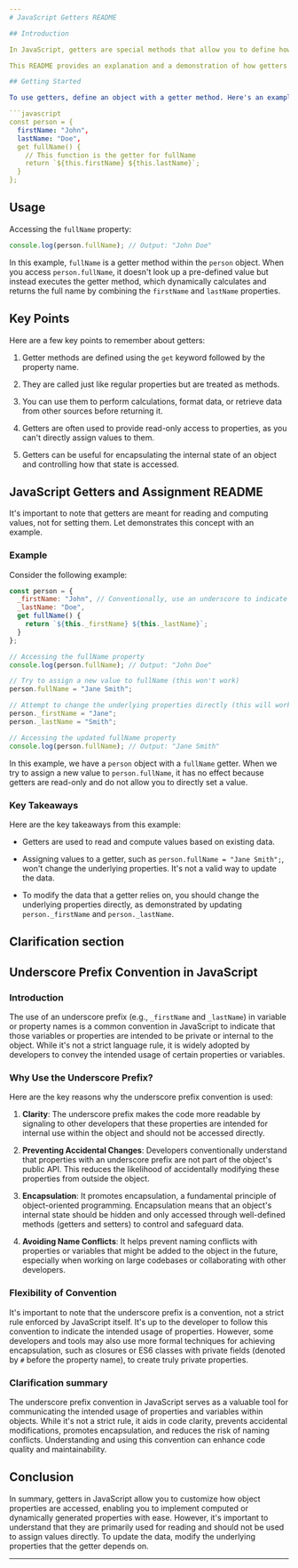 ```yaml
---
# JavaScript Getters README

## Introduction

In JavaScript, getters are special methods that allow you to define how a property should be accessed on an object. They are a powerful feature for controlling access to object properties and can be used to calculate or provide values dynamically.

This README provides an explanation and a demonstration of how getters work in JavaScript.

## Getting Started

To use getters, define an object with a getter method. Here's an example:

```javascript
const person = {
  firstName: "John",
  lastName: "Doe",
  get fullName() {
    // This function is the getter for fullName
    return `${this.firstName} ${this.lastName}`;
  }
};
```

## Usage

Accessing the `fullName` property:

```javascript
console.log(person.fullName); // Output: "John Doe"
```

In this example, `fullName` is a getter method within the `person` object. When you access `person.fullName`, it doesn't look up a pre-defined value but instead executes the getter method, which dynamically calculates and returns the full name by combining the `firstName` and `lastName` properties.

## Key Points

Here are a few key points to remember about getters:

1. Getter methods are defined using the `get` keyword followed by the property name.

2. They are called just like regular properties but are treated as methods.

3. You can use them to perform calculations, format data, or retrieve data from other sources before returning it.

4. Getters are often used to provide read-only access to properties, as you can't directly assign values to them.

5. Getters can be useful for encapsulating the internal state of an object and controlling how that state is accessed.


## JavaScript Getters and Assignment README

It's important to note that getters are meant for reading and computing values, not for setting them. Let demonstrates this concept with an example.

### Example

Consider the following example:

```javascript
const person = {
  _firstName: "John", // Conventionally, use an underscore to indicate a private property
  _lastName: "Doe",
  get fullName() {
    return `${this._firstName} ${this._lastName}`;
  }
};

// Accessing the fullName property
console.log(person.fullName); // Output: "John Doe"

// Try to assign a new value to fullName (this won't work)
person.fullName = "Jane Smith";

// Attempt to change the underlying properties directly (this will work)
person._firstName = "Jane";
person._lastName = "Smith";

// Accessing the updated fullName property
console.log(person.fullName); // Output: "Jane Smith"
```

In this example, we have a `person` object with a `fullName` getter. When we try to assign a new value to `person.fullName`, it has no effect because getters are read-only and do not allow you to directly set a value.

### Key Takeaways

Here are the key takeaways from this example:

- Getters are used to read and compute values based on existing data.

- Assigning values to a getter, such as `person.fullName = "Jane Smith";`, won't change the underlying properties. It's not a valid way to update the data.

- To modify the data that a getter relies on, you should change the underlying properties directly, as demonstrated by updating `person._firstName` and `person._lastName`.


## Clarification section

## Underscore Prefix Convention in JavaScript

### Introduction

The use of an underscore prefix (e.g., `_firstName` and `_lastName`) in variable or property names is a common convention in JavaScript to indicate that those variables or properties are intended to be private or internal to the object. While it's not a strict language rule, it is widely adopted by developers to convey the intended usage of certain properties or variables.

### Why Use the Underscore Prefix?

Here are the key reasons why the underscore prefix convention is used:

1. **Clarity**: The underscore prefix makes the code more readable by signaling to other developers that these properties are intended for internal use within the object and should not be accessed directly.

2. **Preventing Accidental Changes**: Developers conventionally understand that properties with an underscore prefix are not part of the object's public API. This reduces the likelihood of accidentally modifying these properties from outside the object.

3. **Encapsulation**: It promotes encapsulation, a fundamental principle of object-oriented programming. Encapsulation means that an object's internal state should be hidden and only accessed through well-defined methods (getters and setters) to control and safeguard data.

4. **Avoiding Name Conflicts**: It helps prevent naming conflicts with properties or variables that might be added to the object in the future, especially when working on large codebases or collaborating with other developers.

### Flexibility of Convention

It's important to note that the underscore prefix is a convention, not a strict rule enforced by JavaScript itself. It's up to the developer to follow this convention to indicate the intended usage of properties. However, some developers and tools may also use more formal techniques for achieving encapsulation, such as closures or ES6 classes with private fields (denoted by `#` before the property name), to create truly private properties.

### Clarification summary

The underscore prefix convention in JavaScript serves as a valuable tool for communicating the intended usage of properties and variables within objects. While it's not a strict rule, it aids in code clarity, prevents accidental modifications, promotes encapsulation, and reduces the risk of naming conflicts. Understanding and using this convention can enhance code quality and maintainability.

## Conclusion
In summary, getters in JavaScript allow you to customize how object properties are accessed, enabling you to implement computed or dynamically generated properties with ease. However, it's important to understand that they are primarily used for reading and should not be used to assign values directly. To update the data, modify the underlying properties that the getter depends on.

---
```

